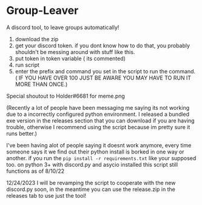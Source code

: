# Group-Leaver
A discord tool, to leave groups automatically!

1. download the zip
2. get your discord token. if you dont know how to do that, you probably shouldn't be messing around with stuff like this.
3. put token in token variable ( its commented)
4. run script
5. enter the prefix and command you set in the script to run the command. ( IF YOU HAVE OVER 100 JUST BE AWARE YOU MAY HAVE TO RUN IT MORE THAN ONCE.)

Special shoutout to Holder#6681 for meme.png

(Recently a lot of people have been messaging me saying its not working due to a incorrectly configured python environment. I released a bundled exe version in the releases section that you can download if you are having trouble, otherwise I recommend using the script because im pretty sure it runs better.)

I've been having alot of people saying it doesnt work anymore, every time someone says it we find out their python install is borked in one way or another. if you run the `pip install -r requirements.txt` like your supposed too. on python 3+ with discord.py and asycio installed this script still functions as of 8/10/22

12/24/2023
I will be revamping the script to cooperate with the new discord.py soon, in the meantime you can use the release.zip in the releases tab to use just the tool!
